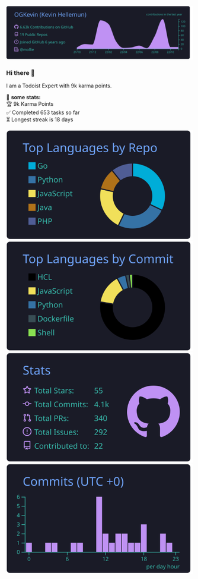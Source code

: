 [![](https://raw.githubusercontent.com/OGKevin/OGKevin/main/profile-summary-card-output/tokyonight/0-profile-details.svg)](https://github.com/vn7n24fzkq/github-profile-summary-cards)

### Hi there 👋

I am a Todoist <td-kl>Expert</td-kl> with <td-kc>9k</td-kc> karma points.

🚧 **some stats:**           
🏆  <td-kc>9k</td-kc> Karma Points           
✅  Completed <td-ttc>653</td-ttc> tasks so far           
⏳  Longest streak is <td-mdsc>18</td-mdsc> days

[![](https://raw.githubusercontent.com/OGKevin/OGKevin/main/profile-summary-card-output/tokyonight/1-repos-per-language.svg)](https://github.com/vn7n24fzkq/github-profile-summary-cards) [![](https://raw.githubusercontent.com/OGKevin/OGKevin/main/profile-summary-card-output/tokyonight/2-most-commit-language.svg)](https://github.com/vn7n24fzkq/github-profile-summary-cards)
[![](https://raw.githubusercontent.com/OGKevin/OGKevin/main/profile-summary-card-output/tokyonight/3-stats.svg)](https://github.com/vn7n24fzkq/github-profile-summary-cards) [![](https://raw.githubusercontent.com/OGKevin/OGKevin/main/profile-summary-card-output/tokyonight/4-productive-time.svg)](https://github.com/vn7n24fzkq/github-profile-summary-cards)


<!--
**OGKevin/OGKevin** is a ✨ _special_ ✨ repository because its `README.md` (this file) appears on your GitHub profile.

Here are some ideas to get you started:

- 🔭 I’m currently working on ...
- 🌱 I’m currently learning ...
- 👯 I’m looking to collaborate on ...
- 🤔 I’m looking for help with ...
- 💬 Ask me about ...
- 📫 How to reach me: ...
- 😄 Pronouns: ...
- ⚡ Fun fact: ...
-->
